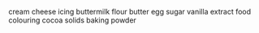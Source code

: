cream cheese
icing
buttermilk
flour
butter
egg
sugar
vanilla extract
food colouring
cocoa solids
baking powder